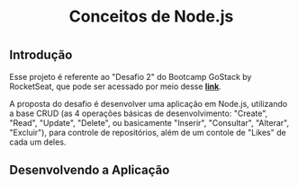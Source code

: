 <h1 align="center">Conceitos de Node.js<h1>

## Introdução

Esse projeto é referente ao "Desafio 2" do Bootcamp GoStack by RocketSeat, que pode ser acessado por meio desse **[link](https://github.com/Rocketseat/bootcamp-gostack-desafios/tree/master/desafio-conceitos-nodejs)**.

A proposta do desafio é desenvolver uma aplicação em Node.js, utilizando a base CRUD (as 4 operações básicas de desenvolvimento: "Create", "Read", "Update", "Delete", ou basicamente "Inserir", "Consultar", "Alterar", "Excluir"), para controle de repositórios, além de um contole de "Likes" de cada um deles.

## Desenvolvendo a Aplicação

